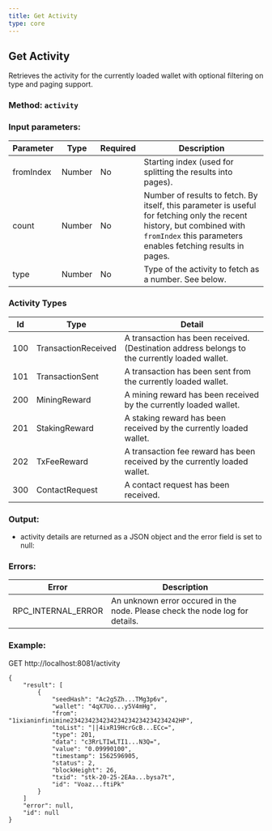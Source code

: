 ```yaml
---
title: Get Activity
type: core
---
```

## Get Activity
Retrieves the activity for the currently loaded wallet with optional filtering on type and paging support.
 
### Method: `activity`
### Input parameters:

| Parameter | Type | Required | Description |
| --- | --- | --- | --- |
| fromIndex | Number | No | Starting index (used for splitting the results into pages). |
| count | Number | No | Number of results to fetch. By itself, this parameter is useful for fetching only the recent history, but combined with `fromIndex` this parameters enables fetching results in pages. |
| type | Number | No | Type of the activity to fetch as a number. See below. |

### Activity Types

| Id | Type | Detail |
| --- | --- | --- |
| 100 | TransactionReceived | A transaction has been received. (Destination address belongs to the currently loaded wallet. |
| 101 | TransactionSent | A transaction has been sent from the currently loaded wallet. |
| 200 | MiningReward | A mining reward has been received by the currently loaded wallet. |
| 201 | StakingReward | A staking reward has been received by the currently loaded wallet. |
| 202 | TxFeeReward | A transaction fee reward has been received by the currently loaded wallet. |
| 300 | ContactRequest | A contact request has been received. |

### Output:
- activity details are returned as a JSON object and the error field is set to null:

### Errors:

| Error | Description |
| --- | --- |
| RPC_INTERNAL_ERROR | An unknown error occured in the node. Please check the node log for details. |


### Example:
GET http://localhost:8081/activity

```
{
    "result": [
        {
            "seedHash": "Ac2g5Zh...TMg3p6v",
            "wallet": "4qX7Uo...y5V4mHg",
            "from": "1ixianinfinimine234234234234234234234234234242HP",
            "toList": "||4ixR19HcrGcB...ECc=",
            "type": 201,
            "data": "c3RrLTIwLTI1...N3Q=",
            "value": "0.09990100",
            "timestamp": 1562596905,
            "status": 2,
            "blockHeight": 26,
            "txid": "stk-20-25-2EAa...bysa7t",
            "id": "Voaz...ftiPk"
        }
    ]
    "error": null,
    "id": null
}
```